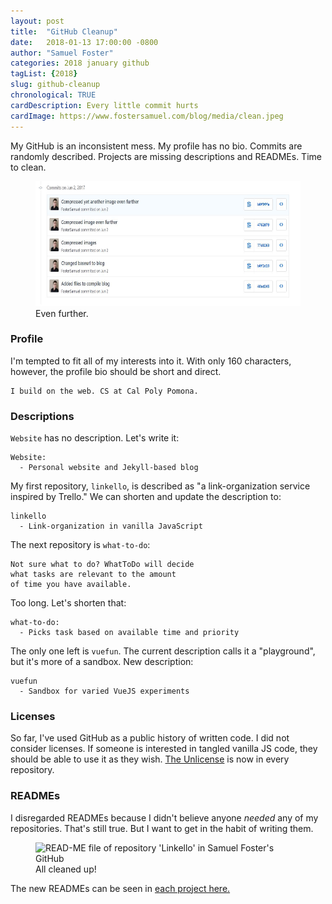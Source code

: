```yaml
---
layout: post
title:  "GitHub Cleanup"
date:   2018-01-13 17:00:00 -0800
author: "Samuel Foster"
categories: 2018 january github
tagList: {2018}
slug: github-cleanup
chronological: TRUE
cardDescription: Every little commit hurts
cardImage: https://www.fostersamuel.com/blog/media/clean.jpeg
--- 
```

My GitHub is an inconsistent mess. My profile has no bio. Commits are randomly described. Projects are missing descriptions and READMEs. Time to clean.

<figure class="post-figure">
  <img class="post-figureImage" alt="A selection of commits to project 'website' on FosterSamuel Github account" width="auto" height="200px" src="../media/github_commits.jpg">
  <figcaption class="post-figureCaption">Even further.</figcaption>
</figure>

### Profile 

I'm tempted to fit all of my interests into it. With only 160 characters, however, the profile bio should be short and direct. 

```
I build on the web. CS at Cal Poly Pomona.
```

### Descriptions

```Website``` has no description. Let's write it:

```
Website:
  - Personal website and Jekyll-based blog
```

My first repository, ```linkello```, is described as "a link-organization service inspired by Trello." We can shorten and update the description to:

```
linkello
  - Link-organization in vanilla JavaScript
```

The next repository is ```what-to-do```:

```
Not sure what to do? WhatToDo will decide 
what tasks are relevant to the amount 
of time you have available.
```

Too long. Let's shorten that:

```
what-to-do:
  - Picks task based on available time and priority
```

The only one left is ```vuefun```. The current description calls it a "playground", but it's more of a sandbox. New description:

```
vuefun
  - Sandbox for varied VueJS experiments
```

### Licenses

So far, I've used GitHub as a public history of written code. I did not consider licenses. If someone is interested in tangled vanilla JS code, they should be able to use it as they wish. <a target="_blank" class="post-writtenLink" href="https://choosealicense.com/licenses/unlicense/">The Unlicense</a> is now in every repository.

### READMEs

I disregarded READMEs because I didn't believe anyone *needed* any of my repositories. That's still true. But I want to get in the habit of writing them.

<figure class="post-figure">
	<img class="post-figureImage" alt="READ-ME file of repository 'Linkello' in Samuel Foster's GitHub" width="auto" height="200px" src="../media/linkellos_readme.jpg">
	<figcaption class="post-figureCaption">All cleaned up!</figcaption>
</figure>


The new READMEs can be seen in <a target="_blank" class="post-writtenLink" href="https://www.github.com/fostersamuel">each project here.</a>